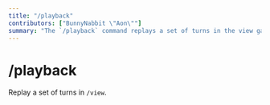```yaml
---
title: "/playback"
contributors: ["BunnyNabbit \"Aon\""]
summary: "The `/playback` command replays a set of turns in the view gallery."
---
```

# /playback
Replay a set of turns in `/view`.